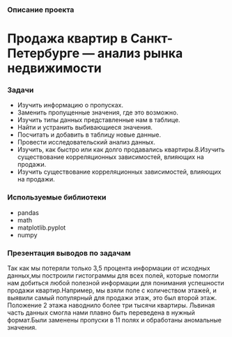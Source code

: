 ### Описание проекта 

# Продажа квартир в Санкт-Петербурге — анализ рынка недвижимости

### Задачи

- Изучить информацию о пропусках.
- Заменить пропущенные значения, где это возможно.
- Изучить типы данных представленные нам в таблице.
- Найти и устранить выбивающиеся значения.
- Посчитать и добавить в таблицу новые данные.
- Провести исследовательский анализ данных.
- Изучить, как быстро или как долго продавались квартиры.8.Изучить существование корреляционных зависимостей, влияющих на продажи.
- Изучить существование корреляционных зависимостей, влияющих на продажи.

### Используемые библиотеки

- pandas
- math
- matplotlib.pyplot
- numpy

### Презентация выводов по задачам
Так как мы потеряли только 3,5 процента информации от исходных данных,мы построили гистограммы для всех полей, которые помогли нам добиться любой полезной информации для понимания успешности продажи квартир.Например, мы взяли поле с количеством этажей, и выявили самый популярный для продажи этаж, это был второй этаж. Положение 2 этажа наводнило более три тысячи квартиры. Львиная часть данных смогла нами плавно быть переведена в нужный формат.Были заменены пропуски в 11 полях и обработаны аномальные значения.
